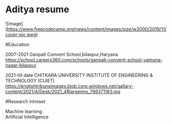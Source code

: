 # Aditya resume

![image]
(https://www.freecodecamp.org/news/content/images/size/w2000/2019/11/cover-pic.jpeg)

#Education

2007-2021
Ganpati Convent School,bilaspur,Haryana https://school.careers360.com/schools/ganpati-convent-school-yamuna-nagar-bilaspur

2021-till date
CHITKARA UNIVERSITY INSTITUTE OF ENGINEERING & TECHNOLOGY (CUIET) https://englishtribuneimages.blob.core.windows.net/gallary-content/2021/4/Desk/2021_4$largeimg_798371183.jpg

#Research intreset

Machine learning  
Artificial Intelligence


